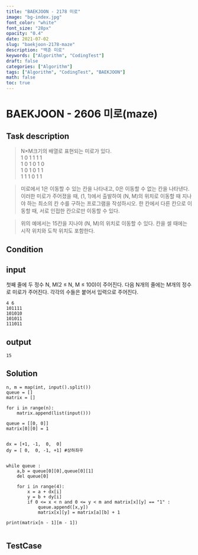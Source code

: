 ```yaml
---
title: "BAEKJOON - 2178 미로"
image: "bg-index.jpg"
font_color: "white"
font_size: "28px"
opacity: "0.4"
date: 2021-07-02
slug: "baekjoon-2178-maze"
description: "백준 미로"
keywords: ["Algorithm", "CodingTest"]
draft: false
categories: ["Algorithm"]
tags: ["Algorithm", "CodingTest", "BAEKJOON"]
math: false
toc: true
---
```


# BAEKJOON - 2606 미로(maze)

## Task description

>N×M크기의 배열로 표현되는 미로가 있다.<br>
1	0	1	1	1	1<br>
1	0	1	0	1	0<br>
1	0	1	0	1	1<br>
1	1	1	0	1	1

>미로에서 1은 이동할 수 있는 칸을 나타내고, 0은 이동할 수 없는 칸을 나타낸다. 이러한 미로가 주어졌을 때, (1, 1)에서 출발하여 (N, M)의 위치로 이동할 때 지나야 하는 최소의 칸 수를 구하는 프로그램을 작성하시오. 한 칸에서 다른 칸으로 이동할 때, 서로 인접한 칸으로만 이동할 수 있다.

>위의 예에서는 15칸을 지나야 (N, M)의 위치로 이동할 수 있다. 칸을 셀 때에는 시작 위치와 도착 위치도 포함한다.


## Condition

## input
첫째 줄에 두 정수 N, M(2 ≤ N, M ≤ 100)이 주어진다. 다음 N개의 줄에는 M개의 정수로 미로가 주어진다. 각각의 수들은 붙어서 입력으로 주어진다.

```
4 6
101111
101010
101011
111011
```

## output

```
15
```

## Solution 


```
n, m = map(int, input().split())
queue = []
matrix = []

for i in range(n):
    matrix.append(list(input()))

queue = [[0, 0]]
matrix[0][0] = 1


dx = [+1, -1,  0,  0]
dy = [ 0,  0, -1, +1] #상하좌우


while queue :
    a,b = queue[0][0],queue[0][1]
    del queue[0]
    
    for i in range(4):
        x = a + dx[i]
        y = b + dy[i]
        if 0 <= x < n and 0 <= y < m and matrix[x][y] == "1" : 
            queue.append([x,y])
            matrix[x][y] = matrix[a][b] + 1
    
print(matrix[n - 1][m - 1])
    

```


## TestCase
```

```
